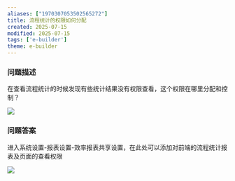 ```yaml
---
aliases: ["1970307053502565272"]
title: 流程统计的权限如何分配
created: 2025-07-15
modified: 2025-07-15
tags: ['e-builder']
theme: e-builder
---
```


### 问题描述

在查看流程统计的时候发现有些统计结果没有权限查看，这个权限在哪里分配和控制？

![](fcebcd0a7df77586a0488d2f82c6e785.jpg)

### 问题答案

进入系统设置-报表设置-效率报表共享设置，在此处可以添加对前端的流程统计报表及页面的查看权限

![](654e308c16364e9ea16d6c42b55ac0d0.jpg)